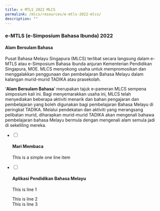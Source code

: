 ```yaml
---
title: e MTLS 2022 MLCS
permalink: /mlcs/resources/e-mtls-2022-mlcs/
description: ""
---
```

### e-MTLS (e-Simposium Bahasa Ibunda) 2022

#### Alam Bersulam Bahasa

Pusat Bahasa Melayu Singapura (MLCS) terlibat secara langsung dalam e-MTLS atau e-Simposium Bahasa Ibunda anjuran Kementerian Pendidikan Singapura, MOE. MLCS menyokong usaha untuk mempromosikan dan menggalakkan penggunaan dan pembelajaran Bahasa Melayu dalam kalangan murid-murid TADIKA atau prasekolah.

‘**Alam Bersulam Bahasa**’ merupakan tajuk e-pameran MLCS sempena simposium kali ini. Bagi menyemarakkan usaha ini, MLCS telah menyediakan beberapa aktiviti menarik dan bahan pengajaran dan pembelajaran yang boleh digunakan bagi pembelajaran Bahasa Melayu di peringkat TADIKA. Melalui pendekatan dan aktiviti yang merangsang pelibatan murid, diharapkan murid-murid TADIKA akan mengenali bahawa pembelajaran bahasa Melayu bermula dengan mengenali alam semula jadi di sekeliling mereka.

<ul class="jekyllcodex_accordion">
  <li>
    <input type="checkbox" id="accordion21">
		<label for="accordion21"><h4>Mari Membaca</h4></label>
    <div>
      <p>This is a simple one line item</p>
    </div>
	</li>  
  <li>
    <input type="checkbox" id="accordion22">
    <label for="accordion22"><h4>Aplikasi Pendidikan Bahasa Melayu</h4></label>
    <div>
      <p>This is line 1</p>
      <p>This is line 2<br>
        This is line 3</p>
    </div>
  </li>
</ul>
